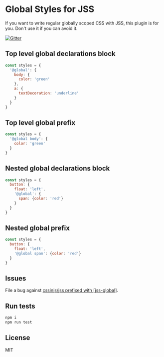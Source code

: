 # Global Styles for JSS

If you want to write regular globally scoped CSS with JSS, this plugin is for you. Don't use it if you can avoid it.

[![Gitter](https://badges.gitter.im/JoinChat.svg)](https://gitter.im/cssinjs/lobby)

## Top level global declarations block

```javascript
const styles = {
  '@global': {
    body: {
      color: 'green'
    },
    a: {
      textDecoration: 'underline'
    }
  }
}
```

## Top level global prefix

```javascript
const styles = {
  '@global body': {
    color: 'green'
  }
}
```

## Nested global declarations block

```javascript
const styles = {
  button: {
    float: 'left',
    '@global': {
      span: {color: 'red'}
    }
  }
}
```

## Nested global prefix

```javascript
const styles = {
  button: {
    float: 'left',
    '@global span': {color: 'red'}
  }
}
```

## Issues

File a bug against [cssinjs/jss prefixed with \[jss-global\]](https://github.com/cssinjs/jss/issues/new?title=[jss-global]%20).

## Run tests

```bash
npm i
npm run test
```

## License

MIT
